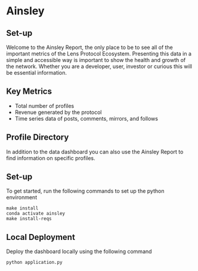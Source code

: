 # Ainsley

## Set-up 
Welcome to the Ainsley Report, the only place to be to see all of the important metrics of the Lens Protocol Ecosystem. Presenting this data in a simple and accessible way is important to show the health and growth of the network. Whether you are a developer, user, investor or curious this will be essential information.

## Key Metrics

- Total number of profiles
- Revenue generated by the protocol
- Time series data of posts, comments, mirrors, and follows

## Profile Directory

In addition to the data dashboard you can also use the Ainsley Report to find information on specific profiles.

## Set-up
To get started, run the following commands to set up the python environment
```
make install
conda activate ainsley
make install-reqs
```

## Local Deployment
Deploy the dashboard locally using the following command
```
python application.py
```
